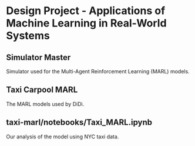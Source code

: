 # Design Project - Applications of Machine Learning in Real-World Systems

## Simulator Master
Simulator used for the Multi-Agent Reinforcement Learning (MARL) models.
## Taxi Carpool MARL
The MARL models used by DiDi.

## taxi-marl/notebooks/Taxi_MARL.ipynb
Our analysis of the model using NYC taxi data.
